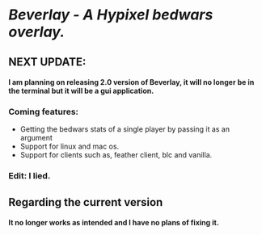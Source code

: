# *Beverlay - A Hypixel bedwars overlay.*

## NEXT UPDATE:
#### I am planning on releasing 2.0 version of Beverlay, it will no longer be in the terminal but it will be a gui application.
### Coming features:
* Getting the bedwars stats of a single player by passing it as an argument
* Support for linux and mac os.
* Support for clients such as, feather client, blc and vanilla.

### Edit: I lied.

## Regarding the current version
#### It no longer works as intended and I have no plans of fixing it.
